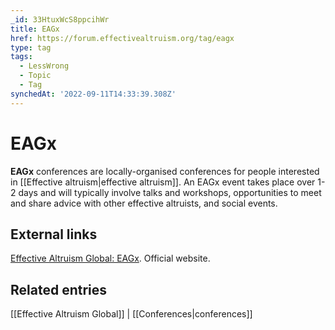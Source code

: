 ```yaml
---
_id: 33HtuxWcS8ppcihWr
title: EAGx
href: https://forum.effectivealtruism.org/tag/eagx
type: tag
tags:
  - LessWrong
  - Topic
  - Tag
synchedAt: '2022-09-11T14:33:39.308Z'
---
```

# EAGx

**EAGx** conferences are locally-organised conferences for people interested in [[Effective altruism|effective altruism]]. An EAGx event takes place over 1-2 days and will typically involve talks and workshops, opportunities to meet and share advice with other effective altruists, and social events.

External links
--------------

[Effective Altruism Global: EAGx](https://www.eaglobal.org/eagxhome/). Official website.

Related entries
---------------

[[Effective Altruism Global]] | [[Conferences|conferences]]